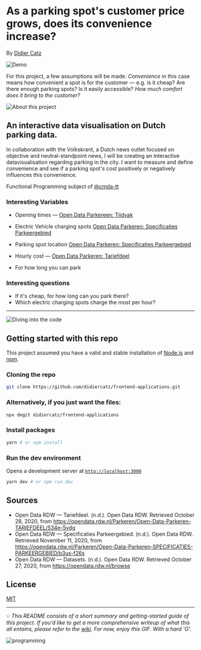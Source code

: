 # As a parking spot's customer price grows, does its convenience increase?

By [Didier Catz](https://didiercatz.com)

<!-- ![Concept sketch](https://user-images.githubusercontent.com/9499859/103037588-7f551900-456c-11eb-8887-1deec9a4496d.png) -->

![Demo](https://dsc.cloud/9e026c/79IZ6AwZqYWVivSDlHuIxQIP2rGEbcItjZy77Y9tSrbx8ESarW2mdp2mFmWbfFeBLoTn7PCfXJx7ihYDDQ1d3haKOkxy2uHF8q1w.gif)

For this project, a few assumptions will be made. _Convenience_ in this case means how convenient a spot is for the customer — e.g. is it cheap? Are there enough parking spots? Is it easily accessible? _How much comfort does it bring to the customer?_

![About this project](https://raw.githubusercontent.com/didiercatz/functional-programming/main/src/assets/images/about-this-project.svg)

## An interactive data visualisation on Dutch parking data.

In collaboration with the Volkskrant, a Dutch news outlet focused on objective and neutral-standpoint news, I will be creating an interactive datavisualisation regarding parking in the city. I want to measure and define convenience and see if a parking spot's cost positively or negatively influences this convenience.

Functional Programming subject of [@cmda-tt](https://github.com/cmda-tt)

### Interesting Variables

- Opening times — [Open Data Parkereen: Tijdvak](https://opendata.rdw.nl/Parkeren/Open-Data-Parkeren-TIJDVAK/ixf8-gtwq)

- Electric Vehicle charging spots [Open Data Parkeren: Specificaties Parkeergebied](https://opendata.rdw.nl/Parkeren/Open-Data-Parkeren-SPECIFICATIES-PARKEERGEBIED/b3us-f26s)
- Parking spot location [Open Data Parkeren: Specificaties Parkeergebied](https://opendata.rdw.nl/Parkeren/Open-Data-Parkeren-SPECIFICATIES-PARKEERGEBIED/b3us-f26s)

- Hourly cost — [Open Data Parkeren: Tariefdeel](https://opendata.rdw.nl/Parkeren/Open-Data-Parkeren-TARIEFDEEL/534e-5vdg)

- For how long you can park

### Interesting questions

- If it's cheap, for how long can you park there?
- Which electric charging spots charge the most per hour?

---

![Diving into the code](https://raw.githubusercontent.com/didiercatz/functional-programming/main/src/assets/images/diving-into-the-code.svg)

## Getting started with this repo

This project assumed you have a valid and stable installation of [Node.js](https://nodejs.org/en/) and [npm](https://www.npmjs.com/).

### Cloning the repo

```sh
git clone https://github.com/didiercatz/frontend-applications.git
```

### Alternatively, if you just want the files:

```sh
npx degit didiercatz/frontend-applications
```

### Install packages

```sh
yarn # or npm install
```

### Run the dev environment

Opens a development server at [`http://localhost:3000`](http://localhost:3000)

```sh
yarn dev # or npm run dev
```

## Sources

<!-- ### Data -->

- Open Data RDW — Tariefdeel. (n.d.). Open Data RDW. Retrieved October 28, 2020, from https://opendata.rdw.nl/Parkeren/Open-Data-Parkeren-TARIEFDEEL/534e-5vdg
- Open Data RDW — Specificaties Parkeergebied. (n.d.). Open Data RDW. Retrieved November 11, 2020, from https://opendata.rdw.nl/Parkeren/Open-Data-Parkeren-SPECIFICATIES-PARKEERGEBIED/b3us-f26s
- Open Data RDW — Datasets. (n.d.). Open Data RDW. Retrieved October 27, 2020, from https://opendata.rdw.nl/browse

<!-- ### Knowledge -->

## License

[MIT](https://github.com/didiercatz/frontend-data/blob/main/LICENSE)

---

💡 _This README consists of a short summary and getting-started guide of this project. If you'd like to get a more comprehensive writeup of what this all entains, please refer to the [wiki](https://github.com/didiercatz/frontend-applications/wiki). For now, enjoy this GIF. *With a hard 'G'*._

<img src="https://media.giphy.com/media/Wsju5zAb5kcOfxJV9i/giphy.gif" alt="programming">
